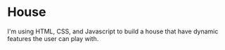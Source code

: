 # House
I'm using HTML, CSS, and Javascript to build a house that have dynamic features the user can play with. 
